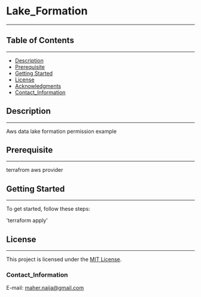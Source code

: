 
# Lake_Formation

---

## Table of Contents
---
- [Description](#description)
- [Prerequisite](#Prerequisites)
- [Getting Started](#getting-started)
- [License](#license)
- [Acknowledgments](#acknowledgments)
- [Contact_Information](#Contact_Information)

## Description
---

Aws data lake formation permission example

##  Prerequisite
---
terrafrom
aws provider

## Getting Started
---
To get started, follow these steps:

 'terraform apply'

## License
---
This project is licensed under the [MIT License](LICENSE).

### Contact_Information
 E-mail: maher.naija@gmail.com




